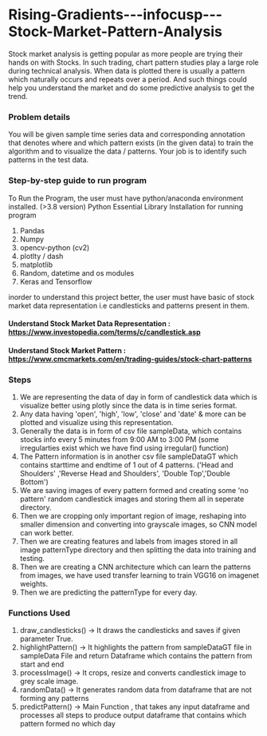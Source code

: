 # Rising-Gradients---infocusp---Stock-Market-Pattern-Analysis
Stock market analysis is getting popular as more people are trying their hands on with Stocks. In such trading, chart pattern studies play a large role during technical analysis. When data is plotted
there is usually a pattern which naturally occurs and repeats over a period. And such things could help you understand the market and do some predictive analysis to get the trend.
### Problem details

You will be given sample time series data and corresponding annotation that denotes where and
which pattern exists (in the given data) to train the algorithm and to visualize the data / patterns.
Your job is to identify such patterns in the test data.
### Step-by-step guide to run program
To Run the Program, the user must have python/anaconda environment installed. (>3.8 version)
Python Essential Library Installation for running program
1. Pandas
2. Numpy
3. opencv-python (cv2)
4. plotlty / dash
5. matplotlib
6. Random, datetime and os modules
7. Keras and Tensorflow

inorder to understand this project better, the user must have basic of stock market data representation i.e candlesticks and patterns present in them.
#### Understand Stock Market Data Representation : https://www.investopedia.com/terms/c/candlestick.asp 
#### Understand Stock Market Pattern : https://www.cmcmarkets.com/en/trading-guides/stock-chart-patterns

### Steps
1. We are representing the data of day in form of candlestick data which is visualize better using plotly since the data is in time series format.
2. Any data having 'open', 'high', 'low', 'close' and 'date' & more can be plotted and visualize using this representation.
3. Generally the data is in form of csv file sampleData, which contains stocks info every 5 minutes from 9:00 AM to 3:00 PM (some irregularties exist which we have find using irregular() function)
4. The Pattern information is in another csv file sampleDataGT which contains starttime and endtime of 1 out of 4 patterns. ('Head and Shoulders' ,'Reverse Head and Shoulders', 'Double Top','Double Bottom')
5. We are saving images of every pattern formed and creating some 'no pattern' random candlestick images and storing them all in seperate directory.
6. Then we are cropping only important region of image, reshaping into smaller dimension and converting into grayscale images, so CNN model can work better.
7. Then we are creating features and labels from images stored in all image patternType directory and then splitting the data into training and testing.
8. Then we are creating a CNN architecture which can learn the patterns from images, we have used transfer learning to train VGG16 on imagenet weights.
9. Then we are predicting the patternType for every day.

### Functions Used
1. draw_candlesticks() -> It draws the candlesticks and saves if given parameter True.
2. highlightPattern() -> It highlights the pattern from sampleDataGT file in sampleData File and return Dataframe which contains the pattern from start and end
3. processImage() -> It crops, resize and converts candlestick image to grey scale image.
4. randomData() -> It generates random data from dataframe that are not forming any patterns
5. predictPattern() ->  Main Function , that takes any input dataframe and processes all steps to produce output dataframe that contains which pattern formed no which day 

